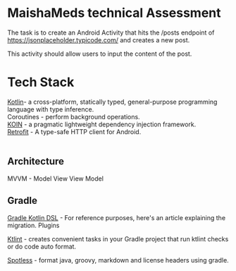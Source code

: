 
# MaishaMeds technical Assessment 

The task is to create an Android Activity that hits the /posts endpoint of https://jsonplaceholder.typicode.com/ and creates a new post. 

This activity should allow users to input the content of the post.

# Tech Stack<br/>
[Kotlin](https://developer.android.com/kotlin?gclid=CjwKCAjw9r-DBhBxEiwA9qYUpWK_ANJvWx6zBkFk-4XeP5a0dCxwyFZv_EeeqAcUx1K_Mj3gGkpdxRoCW9IQAvD_BwE&gclsrc=aw.ds)- a cross-platform, statically typed, general-purpose programming language with type inference.<br/>
Coroutines - perform background operations.<br/>
[KOIN](https://insert-koin.io/) - a pragmatic lightweight dependency injection framework.<br/>
[Retrofit](https://square.github.io/retrofit/) - A type-safe HTTP client for Android.<br/><br/>


## Architecture

MVVM - Model View View Model

## Gradle

[Gradle Kotlin DSL](https://docs.gradle.org/current/userguide/kotlin_dsl.html) - For reference purposes, here's an article explaining the migration.
Plugins

[Ktlint](https://github.com/pinterest/ktlint) - creates convenient tasks in your Gradle project that run ktlint checks or do code auto format.

[Spotless](https://github.com/diffplug/spotless) - format java, groovy, markdown and license headers using gradle.




